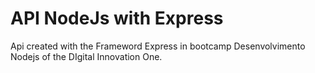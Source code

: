 # API NodeJs with Express

Api created with the Frameword Express in bootcamp Desenvolvimento Nodejs of the DIgital Innovation One.
